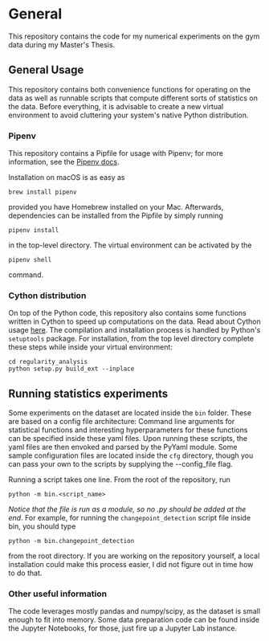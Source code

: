 # General

This repository contains the code for my numerical experiments on the 
gym data during my Master's Thesis. 

## General Usage

This repository contains both convenience functions for operating on the data 
as well as runnable scripts that compute different sorts of statistics 
on the data. Before everything, it is advisable to create a new virtual 
environment to avoid cluttering your system's native Python distribution. 

### Pipenv

This repository contains a Pipfile for usage with Pipenv; for more information, 
see the [Pipenv docs](https://pipenv-fork.readthedocs.io/en/latest/).

Installation on macOS is as easy as

```
brew install pipenv
```
provided you have Homebrew installed on your Mac. Afterwards, dependencies can
be installed from the Pipfile by simply running
```
pipenv install
```
in the top-level directory. The virtual environment can be activated by the 
```
pipenv shell
```
command. 


### Cython distribution

On top of the Python code, this repository also contains some functions written
in Cython to speed up computations on the data. Read about Cython usage 
[here](https://cython.readthedocs.io/en/latest/). The compilation and 
installation process is handled by Python's `setuptools` package. For 
installation, from the top level directory complete these steps while inside
your virtual environment:

```
cd regularity_analysis
python setup.py build_ext --inplace
```


## Running statistics experiments 

Some experiments on the dataset are located inside the `bin` folder. These are 
based on a config file architecture: Command line arguments for statistical 
functions and interesting hyperparameters for these functions can be specified
inside these yaml files. Upon running these scripts, the yaml files are then 
envoked and parsed by the PyYaml module. Some sample configuration files are
located inside the `cfg` directory, though you can pass your own to the scripts
by supplying the --config_file flag. 

Running a script takes one line. From the root of the repository, run
```
python -m bin.<script_name>
```
*Notice that the file is run as a module, so no .py should be added at the end*.
For example, for running the `changepoint_detection` script file inside bin, 
you should type

```
python -m bin.changepoint_detection
```

from the root directory. If you are working on the repository yourself, a
local installation could make this process easier, I did not figure out in time
how to do that. 

### Other useful information

The code leverages mostly pandas and numpy/scipy, as the dataset is small 
enough to fit into memory. Some data preparation code can be found inside the
Jupyter Notebooks, for those, just fire up a Jupyter Lab instance. 
